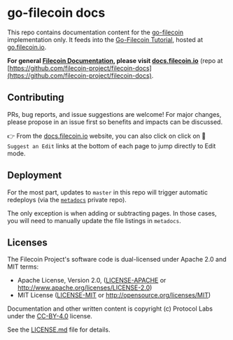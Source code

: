 # go-filecoin docs

This repo contains documentation content for the [go-filecoin](https://github.com/filecoin-project/go-filecoin) implementation only. It feeds into the [Go-Filecoin Tutorial](https://go.filecoin.io), hosted at [go.filecoin.io](https://go.filecoin.io).

**For general [Filecoin Documentation](https://docs.filecoin.io), please visit [docs.filecoin.io](https://docs.filecoin.io)** (repo at [https://github.com/filecoin-project/filecoin-docs](https://github.com/filecoin-project/filecoin-docs).


## Contributing

PRs, bug reports, and issue suggestions are welcome! For major changes, please propose in an issue first so benefits and impacts can be discussed.

👉 From the [docs.filecoin.io](https://docs.filecoin.io) website, you can also click on click on :pencil: `Suggest an Edit` links at the bottom of each page to jump directly to Edit mode.

## Deployment

For the most part, updates to `master` in this repo will trigger automatic redeploys (via the [`metadocs`](https://github.com/filecoin-project/metadocs/) private repo).

The only exception is when adding or subtracting pages. In those cases, you will need to manually update the file listings in `metadocs`.

## Licenses

The Filecoin Project's software code is dual-licensed under Apache 2.0 and MIT terms:

- Apache License, Version 2.0, ([LICENSE-APACHE](LICENSE-APACHE) or http://www.apache.org/licenses/LICENSE-2.0)
- MIT License ([LICENSE-MIT](LICENSE-MIT) or http://opensource.org/licenses/MIT)

Documentation and other written content is copyright (c) Protocol Labs under the [CC-BY-4.0](https://creativecommons.org/licenses/by/4.0/) license.

See the [LICENSE.md](LICENSE.md) file for details.


